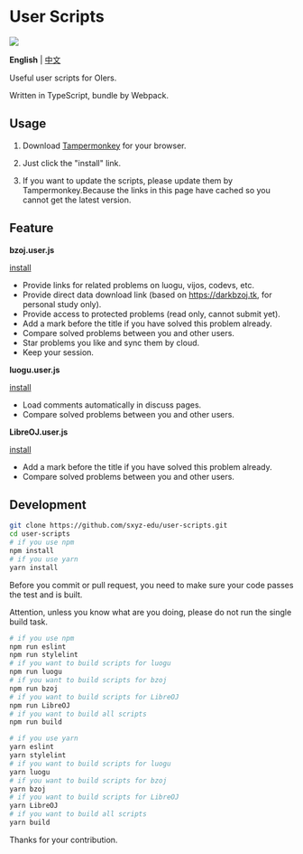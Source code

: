 # User Scripts

[![](https://travis-ci.com/sxyz-edu/user-scripts.svg?branch=master)](https://travis-ci.com/sxyz-edu/user-scripts)

**English** | [中文](./README-zh.md)

Useful user scripts for OIers.

Written in TypeScript, bundle by Webpack.

## Usage

1. Download [Tampermonkey](https://tampermonkey.net/) for your browser.

2. Just click the "install" link.

3. If you want to update the scripts, please update them by Tampermonkey.Because the links in this page have cached so you cannot get the latest version.

## Feature

**bzoj.user.js**

[install][bzoj-user-js]

- Provide links for related problems on luogu, vijos, codevs, etc.
- Provide direct data download link (based on <https://darkbzoj.tk>, for personal study only).
- Provide access to protected problems (read only, cannot submit yet).
- Add a mark before the title if you have solved this problem already.
- Compare solved problems between you and other users.
- Star problems you like and sync them by cloud.
- Keep your session.

**luogu.user.js**

[install][luogu-user-js]

- Load comments automatically in discuss pages.
- Compare solved problems between you and other users.

**LibreOJ.user.js**

[install][libreoj-user-js]

- Add a mark before the title if you have solved this problem already.
- Compare solved problems between you and other users.

## Development

```bash
git clone https://github.com/sxyz-edu/user-scripts.git
cd user-scripts
# if you use npm
npm install
# if you use yarn
yarn install
```

Before you commit or pull request, you need to make sure your code passes the test and is built.

Attention, unless you know what are you doing, please do not run the single build task.

```bash
# if you use npm
npm run eslint
npm run stylelint
# if you want to build scripts for luogu
npm run luogu
# if you want to build scripts for bzoj
npm run bzoj
# if you want to build scripts for LibreOJ
npm run LibreOJ
# if you want to build all scripts
npm run build

# if you use yarn
yarn eslint
yarn stylelint
# if you want to build scripts for luogu
yarn luogu
# if you want to build scripts for bzoj
yarn bzoj
# if you want to build scripts for LibreOJ
yarn LibreOJ
# if you want to build all scripts
yarn build
```

Thanks for your contribution.

[bzoj-user-js]: https://cdn.jsdelivr.net/gh/sxyz-edu/user-scripts/dist/bzoj.user.js
[luogu-user-js]: https://cdn.jsdelivr.net/gh/sxyz-edu/user-scripts/dist/luogu.user.js
[libreoj-user-js]: https://cdn.jsdelivr.net/gh/sxyz-edu/user-scripts/dist/LibreOJ.user.js
